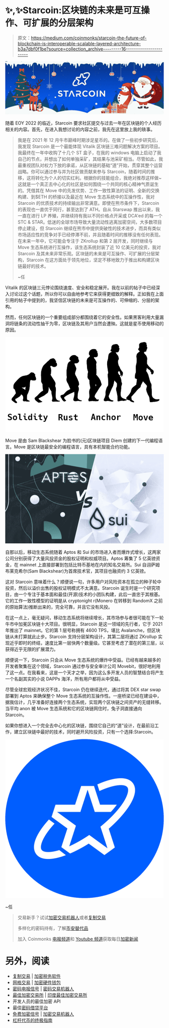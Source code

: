 # ✨,✨Starcoin:区块链的未来是可互操作、可扩展的分层架构

> 原文：<https://medium.com/coinmonks/starcoin-the-future-of-blockchain-is-interoperable-scalable-layered-architecture-b3a7dbf0f1be?source=collection_archive---------16----------------------->

![](img/1e60ae4c41c8fbfbf7b7e14415c2d45a.png)

随着 EOY 2022 的临近，Starcoin 要求社区提交与过去一年在区块链的个人经历相关的内容。首先，在进入我想讨论的内容之前，我先在这里放上我的轶事。

> 我是在 2021 年 12 月牛市巅峰时期涉足星币的。在做了一些初步研究后，我发现 Starcoin 是一个最能体现 Vitalik 区块链三难问题解决方案的项目。我最终在一年中收购了十几个 ST 盒子，在我的 windows 电脑上启动了我自己的节点，并想出了如何单独采矿，其结果与池采矿相当。尽管如此，我最重视团队对权力下放的承诺，从区块链的基础“道”开始，贯穿其整个运营战略。你可以通过参与并为社区做贡献来参与 Starcoin，随着时间的推移，这将转化为个人的切实红利。根据你的技能组合，我绝对推荐这样做~这就是一个真正去中心化的社区是如何围绕一个共同的核心精神气质诞生的。凭借其在 Move 中的先发优势、工作一致性算法的证明、全新的交换构建、到$ETH 的桥接以及最近在 Move 生态系统中的互操作性，我对 Starcoin 的优质技术的持续输出非常满意。即使在熊市条件下，Starcoin 的表现也一直优于同行，甚至达到了 ATH。自从 Starswap 推出以来，我一直在进行 LP 养殖，并继续持有我以不同价格点开采或 DCA'ed 的每一个 STC & STAR。低迷的全球市场导致大量流动性逃离加密空间，大多数项目停止建设，但 Starcoin 继续在熊市中提供突破性的技术进步，而具有类似市场适应性的竞争对手已经停滞不前，并且随着时间的推移没有任何表现。在未来一年中，它可能会专注于 ZKrollup 和第 2 层开发，同时继续与 Move 生态系统进行互操作，该生态系统封装了近 10 亿美元的投资，我对 Starcoin 及其未来非常乐观。区块链的未来是可互操作、可扩展的分层架构，Starcoin 在这方面处于领先地位，坚定不移地致力于推出和构建区块链最好的技术。
> 
> ~任

Vitalik 的区块链三元悖论围绕速度、安全和稳定展开。我在以前的帖子中已经深入讨论过这个话题，所以你可以自由地参考它来获得更细致的解释。正如我在上面引用的帖子中提到的，我坚信区块链的未来是可互操作的、可伸缩的、分层的架构。

然而，任何区块链的一个重要组成部分都围绕着它的安全性。如果黑客利用大量漏洞将链条的流动性抽干为零，区块链及其用户当然会遭殃。这就是星币使用移动的原因。

![](img/5bd8ce80e21d4914e32c14c8ad6b1951.png)

Move 是由 Sam Blackshear 为脸书的(元)区块链项目 Diem 创建的下一代编程语言。Move 是区块链最安全的编程语言，具有本机智能合约功能。

![](img/a8abb9ce64b01e18c2d8371943c7f4e7.png)

自那以后，移动生态系统随着 Aptos 和 Sui 的市场进入者而爆炸式增长，这两家公司分别获得了大量风投资金的股权证明和权威项目。Aptos 筹集了 5 亿英镑资金，在 mainnet 上直接部署到包括比特币基地在内的知名交易所。Sui 自诩萨姆布莱克希尔(Sam Blackshear)为首席技术官，其项目也融资约 3 亿英镑。

这对 Starcoin 意味着什么？顺便说一句，许多用户对风险资本在孤立的种子轮中投资，然后以溢价出售的股权证明模式不太满意。Starcoin 诞生时是一个研究项目，由一个专注于基本面和最佳(开源)技术的小团队构建，此后一直忠于其根基。它的工作一致性模型的证明是从 cryptonight r(Monero 在转移到 RandomX 之前的原始算法)推断出来的，完全可靠，并且它没有风投。

在这一点上，毫无疑问，移动生态系统将继续增长，其市场参与者很可能在下一轮牛市中加冕区块链十大项目。很明显，Starcoin 是这一领域的先行者，它于 2021 年推出了 mainnet。它的第 1 层号称拥有 4600 TPS，堪比 Avalanche，但区块链从未打算就此止步。Starcoin 支持分层架构设计，其第二层将通过 ZKrollup 实现近乎即时的终结，速度比第一层快两个数量级。它甚至考虑了潜在的第三层，以获得近乎无限的扩展潜力。

顺便说一下，Starcoin 只会从 Move 生态系统的爆炸中受益。已经有越来越多的开发者聚集在这个领域，Starcoin 通过参与安全审计公司 Movebit，很好地利用了这一点。在我看来，这是一个天才之举，因为这么多开发人员的智慧结合将产生一个名副其实的小说 DAPPs 海洋，所有用户都将从中受益。

尽管全球宏观经济状况不佳，Starcoin 仍在继续迭代，通过将其 DEX star swap 部署到 Aptos 来确保整个 Move 生态系统的互操作性。一座桥梁已经在建设中，据我估计，几乎准备好连接两个生态系统，实现两个区块链之间资产的无缝转移。当平均 anon 被 Move 生态系统和它的区块链网住时，兔子洞直接通向 Starcoin。

如果你想进入一个完全去中心化的区块链，围绕它自己的“道”设计，在最前沿工作，建立区块链中最好的技术，同时避开风险投资，只有一个选择:Starcoin。

![](img/037e39e3bf872e86cf5d4cc8002150cb.png)

~任

> 交易新手？试试[加密交易机器人](/coinmonks/crypto-trading-bot-c2ffce8acb2a)或者[复制交易](/coinmonks/top-10-crypto-copy-trading-platforms-for-beginners-d0c37c7d698c)
> 
> 多样化的密码持有，了解[币安替代品](https://coincodecap.com/binance-alternatives)
> 
> 加入 Coinmonks [电报频道](https://t.me/coincodecap)和 [Youtube 频道](https://www.youtube.com/c/coinmonks/videos)获取每日[加密新闻](http://coincodecap.com/)

# 另外，阅读

*   [复制交易](/coinmonks/top-10-crypto-copy-trading-platforms-for-beginners-d0c37c7d698c) | [加密税务软件](/coinmonks/crypto-tax-software-ed4b4810e338)
*   [网格交易](https://coincodecap.com/grid-trading) | [加密硬件钱包](/coinmonks/the-best-cryptocurrency-hardware-wallets-of-2020-e28b1c124069)
*   [密码电报信号](/coinmonks/top-3-telegram-channels-for-crypto-traders-in-2021-8385f4411ff4) | [密码交易机器人](/coinmonks/crypto-trading-bot-c2ffce8acb2a)
*   [最佳加密交易所](/coinmonks/crypto-exchange-dd2f9d6f3769) | [印度最佳加密交易所](/coinmonks/bitcoin-exchange-in-india-7f1fe79715c9)
*   开发人员的最佳加密 API
*   最佳[密码借贷平台](/coinmonks/top-5-crypto-lending-platforms-in-2020-that-you-need-to-know-a1b675cec3fa)
*   [免费加密信号](/coinmonks/free-crypto-signals-48b25e61a8da) | [加密交易机器人](/coinmonks/crypto-trading-bot-c2ffce8acb2a)
*   [杠杆代币的终极指南](/coinmonks/leveraged-token-3f5257808b22)